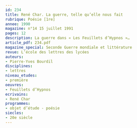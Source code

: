 ```yaml
---
id: 234
title: René Char. La guerre, telle qu’elle nous fait 
rubrique: Poésie [1re]
annee: 1990
magazine: n°14 15 juillet 1991
pages: 12
description: La guerre dans « Les Feuillets d’Hypnos »…
article_pdf: 234.pdf
magazine_special: Seconde Guerre mondiale et littérature
revue: L’école des lettres des lycées
auteurs:
- Pierre-Yves Bourdil
disciplines:
- lettres
niveau_etudes:
- première
oeuvres:
- Feuillets d’Hypnos
ecrivains:
- René Char
programmes:
- objet d’étude - poésie
siecles:
- 20e siècle
---
```

